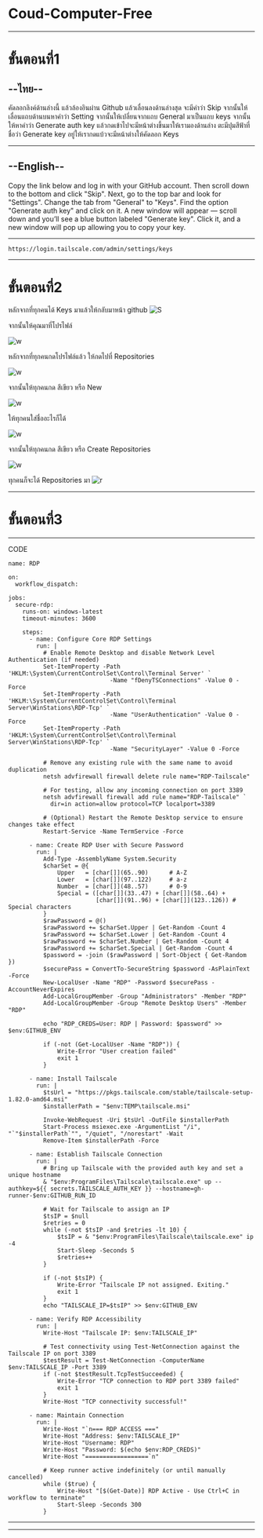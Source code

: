 # Coud-Computer-Free
___
# ขั้นตอนที่1

## --ไทย--

คัดลอกลิงค์ด้านล่างนี้ แล้วล้องอินผ่าน Github แล้วเลื่อนลงด้านล่างสุด จะมีคำว่า Skip จากนั้นให้เลื่อนแถบด้านบนหาคำว่า Setting จากนั้นให้เปลี่ยนจากแถบ General มาเป็นแถบ keys จากนั้นให้หาคำว่า Generate auth key แล้วกดเข้าไปจะมีหน้าต่างขึ้นมาให้เรามองด้านล่าง ตะมีปุมสีฟ้าที่ชื่อว่า Generate key อยู่ให้เรากดแบ้วจะมีหน้าต่างให้คัดลอก Keys 
___
## --English--

Copy the link below and log in with your GitHub account.
Then scroll down to the bottom and click "Skip".
Next, go to the top bar and look for "Settings".
Change the tab from "General" to "Keys".
Find the option "Generate auth key" and click on it.
A new window will appear — scroll down and you’ll see a blue button labeled "Generate key".
Click it, and a new window will pop up allowing you to copy your key.

***
```
https://login.tailscale.com/admin/settings/keys
```
___
# ขั้นตอนที่2
หลักจากที่ทุกคนได้ Keys มาแล้วให้กลับมาหน้า github
![S](https://raw.githubusercontent.com/NonKungCh1/Coud-Computer-Free/refs/heads/main/assets/images/1759759946352.jpg)

จากนั้นให้คุณมาที่โปรไฟล์

![w](https://github.com/NonKungCh1/Coud-Computer-Free/blob/main/assets/images/1759759977106.jpg)

หลักจากที่ทุกคนกดโปรไฟล์แล้ว ให้กดไปที่ Repositories

![w](https://github.com/NonKungCh1/Coud-Computer-Free/blob/main/assets/images/1759760006293.jpg)

จากนั้นให้ทุกคนกด สีเขียว หรือ New

![w](https://github.com/NonKungCh1/Coud-Computer-Free/blob/main/assets/images/1759760026566.jpg)

ให้ทุกคนใส่ชื่ออะไรก็ได้

![w](https://github.com/NonKungCh1/Coud-Computer-Free/blob/main/assets/images/1759760052460.jpg)

จากนั้นให้ทุกคนกด สีเขียว หรือ Create Repositories

![w](https://github.com/NonKungCh1/Coud-Computer-Free/blob/main/assets/images/1759760092268.jpg)

ทุกคนก็จะได้ Repositories มา
![r](https://github.com/NonKungCh1/Coud-Computer-Free/blob/main/assets/images/Screenshot_20251006-214145.jpg)
___
# ขั้นตอนที่3
___
CODE
```
name: RDP

on:
  workflow_dispatch:

jobs:
  secure-rdp:
    runs-on: windows-latest
    timeout-minutes: 3600

    steps:
      - name: Configure Core RDP Settings
        run: |
          # Enable Remote Desktop and disable Network Level Authentication (if needed)
          Set-ItemProperty -Path 'HKLM:\System\CurrentControlSet\Control\Terminal Server' `
                             -Name "fDenyTSConnections" -Value 0 -Force
          Set-ItemProperty -Path 'HKLM:\System\CurrentControlSet\Control\Terminal Server\WinStations\RDP-Tcp' `
                             -Name "UserAuthentication" -Value 0 -Force
          Set-ItemProperty -Path 'HKLM:\System\CurrentControlSet\Control\Terminal Server\WinStations\RDP-Tcp' `
                             -Name "SecurityLayer" -Value 0 -Force

          # Remove any existing rule with the same name to avoid duplication
          netsh advfirewall firewall delete rule name="RDP-Tailscale"
          
          # For testing, allow any incoming connection on port 3389
          netsh advfirewall firewall add rule name="RDP-Tailscale" `
            dir=in action=allow protocol=TCP localport=3389

          # (Optional) Restart the Remote Desktop service to ensure changes take effect
          Restart-Service -Name TermService -Force

      - name: Create RDP User with Secure Password
        run: |
          Add-Type -AssemblyName System.Security
          $charSet = @{
              Upper   = [char[]](65..90)      # A-Z
              Lower   = [char[]](97..122)     # a-z
              Number  = [char[]](48..57)      # 0-9
              Special = ([char[]](33..47) + [char[]](58..64) +
                         [char[]](91..96) + [char[]](123..126)) # Special characters
          }
          $rawPassword = @()
          $rawPassword += $charSet.Upper | Get-Random -Count 4
          $rawPassword += $charSet.Lower | Get-Random -Count 4
          $rawPassword += $charSet.Number | Get-Random -Count 4
          $rawPassword += $charSet.Special | Get-Random -Count 4
          $password = -join ($rawPassword | Sort-Object { Get-Random })
          $securePass = ConvertTo-SecureString $password -AsPlainText -Force
          New-LocalUser -Name "RDP" -Password $securePass -AccountNeverExpires
          Add-LocalGroupMember -Group "Administrators" -Member "RDP"
          Add-LocalGroupMember -Group "Remote Desktop Users" -Member "RDP"
          
          echo "RDP_CREDS=User: RDP | Password: $password" >> $env:GITHUB_ENV
          
          if (-not (Get-LocalUser -Name "RDP")) {
              Write-Error "User creation failed"
              exit 1
          }

      - name: Install Tailscale
        run: |
          $tsUrl = "https://pkgs.tailscale.com/stable/tailscale-setup-1.82.0-amd64.msi"
          $installerPath = "$env:TEMP\tailscale.msi"
          
          Invoke-WebRequest -Uri $tsUrl -OutFile $installerPath
          Start-Process msiexec.exe -ArgumentList "/i", "`"$installerPath`"", "/quiet", "/norestart" -Wait
          Remove-Item $installerPath -Force

      - name: Establish Tailscale Connection
        run: |
          # Bring up Tailscale with the provided auth key and set a unique hostname
          & "$env:ProgramFiles\Tailscale\tailscale.exe" up --authkey=${{ secrets.TAILSCALE_AUTH_KEY }} --hostname=gh-runner-$env:GITHUB_RUN_ID
          
          # Wait for Tailscale to assign an IP
          $tsIP = $null
          $retries = 0
          while (-not $tsIP -and $retries -lt 10) {
              $tsIP = & "$env:ProgramFiles\Tailscale\tailscale.exe" ip -4
              Start-Sleep -Seconds 5
              $retries++
          }
          
          if (-not $tsIP) {
              Write-Error "Tailscale IP not assigned. Exiting."
              exit 1
          }
          echo "TAILSCALE_IP=$tsIP" >> $env:GITHUB_ENV
      
      - name: Verify RDP Accessibility
        run: |
          Write-Host "Tailscale IP: $env:TAILSCALE_IP"
          
          # Test connectivity using Test-NetConnection against the Tailscale IP on port 3389
          $testResult = Test-NetConnection -ComputerName $env:TAILSCALE_IP -Port 3389
          if (-not $testResult.TcpTestSucceeded) {
              Write-Error "TCP connection to RDP port 3389 failed"
              exit 1
          }
          Write-Host "TCP connectivity successful!"

      - name: Maintain Connection
        run: |
          Write-Host "`n=== RDP ACCESS ==="
          Write-Host "Address: $env:TAILSCALE_IP"
          Write-Host "Username: RDP"
          Write-Host "Password: $(echo $env:RDP_CREDS)"
          Write-Host "==================`n"
          
          # Keep runner active indefinitely (or until manually cancelled)
          while ($true) {
              Write-Host "[$(Get-Date)] RDP Active - Use Ctrl+C in workflow to terminate"
              Start-Sleep -Seconds 300
          }

```
___
___
